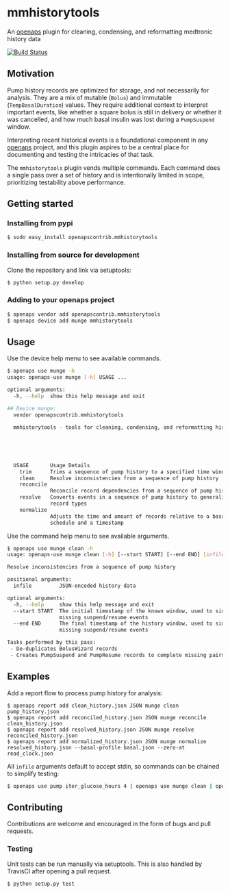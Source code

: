 # mmhistorytools
An [openaps](https://github.com/openaps/openaps) plugin for cleaning, condensing, and reformatting medtronic history data

[![Build Status](https://travis-ci.org/loudnate/openaps-mmhistorytools.svg)](https://travis-ci.org/loudnate/openaps-mmhistorytools)

## Motivation
Pump history records are optimized for storage, and not necessarily for analysis. They are a mix of mutable (`Bolus`) and immutable (`TempBasalDuration`) values. They require additional context to interpret important events, like whether a square bolus is still in delivery or whether it was cancelled, and how much basal insulin was lost during a `PumpSuspend` window.

Interpreting recent historical events is a foundational component in any [openaps](https://github.com/openaps/openaps) project, and this plugin aspires to be a central place for documenting and testing the intricacies of that task.

The `mmhistorytools` plugin vends multiple commands. Each command does a single pass over a set of history and is intentionally limited in scope, prioritizing testability above performance.

## Getting started
### Installing from pypi

```bash
$ sudo easy_install openapscontrib.mmhistorytools
```

### Installing from source for development
Clone the repository and link via setuptools:
```bash
$ python setup.py develop
```

### Adding to your openaps project
```bash
$ openaps vendor add openapscontrib.mmhistorytools
$ openaps device add munge mmhistorytools
```

## Usage
Use the device help menu to see available commands.
```bash
$ openaps use munge -h
usage: openaps-use munge [-h] USAGE ...

optional arguments:
  -h, --help  show this help message and exit

## Device munge:
  vendor openapscontrib.mmhistorytools
  
  mmhistorytools - tools for cleaning, condensing, and reformatting history data
  
  
  
      

  USAGE       Usage Details
    trim      Trims a sequence of pump history to a specified time window
    clean     Resolve inconsistencies from a sequence of pump history
    reconcile
              Reconcile record dependencies from a sequence of pump history
    resolve   Converts events in a sequence of pump history to generalized
              record types
    normalize
              Adjusts the time and amount of records relative to a basal
              schedule and a timestamp
```

Use the command help menu to see available arguments.
```bash
$ openaps use munge clean -h
usage: openaps-use munge clean [-h] [--start START] [--end END] [infile]

Resolve inconsistencies from a sequence of pump history

positional arguments:
  infile         JSON-encoded history data

optional arguments:
  -h, --help     show this help message and exit
  --start START  The initial timestamp of the known window, used to simulate
                 missing suspend/resume events
  --end END      The final timestamp of the history window, used to simulate
                 missing suspend/resume events

Tasks performed by this pass:
 - De-duplicates BolusWizard records
 - Creates PumpSuspend and PumpResume records to complete missing pairs
```

## Examples

Add a report flow to process pump history for analysis:
```
$ openaps report add clean_history.json JSON munge clean pump_history.json
$ openaps report add reconciled_history.json JSON munge reconcile clean_history.json
$ openaps report add resolved_history.json JSON munge resolve reconciled_history.json
$ openaps report add normalized_history.json JSON munge normalize resolved_history.json --basal-profile basal.json --zero-at read_clock.json
```

All `infile` arguments default to accept stdin, so commands can be chained to simplify testing:
```bash
$ openaps use pump iter_glucose_hours 4 | openaps use munge clean | openaps use munge reconcile | openaps use munge resolve | openaps use munge normalize --basal-profile basal.json --zero-at read_clock.json
```

## Contributing
Contributions are welcome and encouraged in the form of bugs and pull requests.

### Testing
 
 Unit tests can be run manually via setuptools. This is also handled by TravisCI after opening a pull request.
 
 ```bash
 $ python setup.py test
 ```
